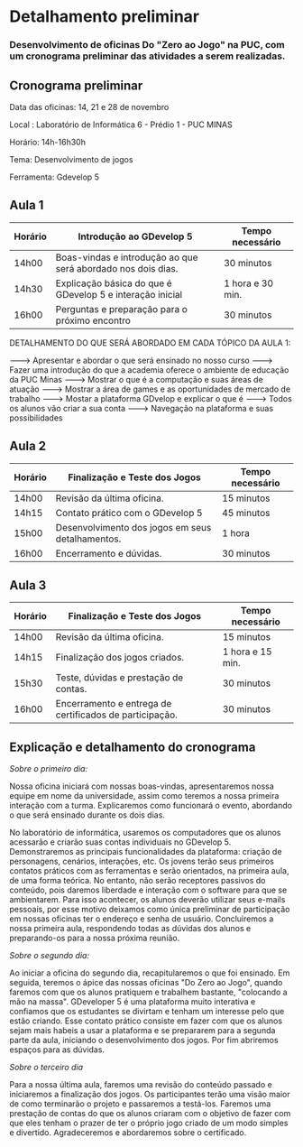# Detalhamento preliminar

### Desenvolvimento de oficinas Do "Zero ao Jogo" na PUC, com um cronograma preliminar das atividades a serem realizadas.

## Cronograma preliminar

Data das oficinas: 14, 21 e 28 de novembro

Local : Laboratório de Informática 6 - Prédio 1 - PUC MINAS

Horário: 14h-16h30h

Tema: Desenvolvimento de jogos

Ferramenta: Gdevelop 5


## Aula 1

|Horário | Introdução ao GDevelop 5  | Tempo necessário |
|------|-----------------------------------------|----|
|14h00| Boas-vindas e introdução ao que será abordado nos dois dias.| 30 minutos | 
|14h30| Explicação básica do que é GDevelop 5 e interação inicial | 1 hora e 30 min. |
|16h00| Perguntas e preparação para o próximo encontro   | 30 minutos |



 DETALHAMENTO DO QUE SERÁ ABORDADO EM CADA TÓPICO DA AULA 1:

 ---> Apresentar e abordar o que será ensinado no nosso curso
 ---> Fazer uma introdução do que a academia oferece o ambiente de educação da PUC Minas
 ---> Mostrar o que é a computação e suas áreas de atuação
 ---> Mostrar a área de games e as oportunidades de mercado de trabalho
 ---> Mostar a plataforma GDvelop e explicar o que é
 ---> Todos os alunos vão criar a sua conta
 ---> Navegação na plataforma e suas possibilidades


## Aula 2

|Horário | Finalização e Teste dos Jogos  | Tempo necessário |
|------|-----------------------------------------|----|
|14h00| Revisão da última oficina. | 15 minutos | 
|14h15| Contato prático com o GDevelop 5 |  45 minutos |
|15h00| Desenvolvimento dos jogos em seus detalhamentos. | 1 hora |
|16h00| Encerramento e dúvidas. | 30 minutos |




## Aula 3

|Horário | Finalização e Teste dos Jogos  | Tempo necessário |
|------|-----------------------------------------|----|
|14h00| Revisão da última oficina. | 15 minutos | 
|14h15| Finalização dos jogos criados. | 1 hora e 15 min. |
|15h30| Teste, dúvidas e prestação de contas. | 30 minutos | 
|16h00| Encerramento e entrega de certificados de participação. | 30 minutos |




## Explicação e detalhamento do cronograma


*Sobre o primeiro dia:*

  Nossa oficina iniciará com nossas boas-vindas, apresentaremos nossa equipe em nome da universidade, assim como teremos a nossa primeira interação com a turma. Explicaremos como funcionará o evento, abordando o que será ensinado durante os dois dias.
  
  No laboratório de informática, usaremos os computadores que os alunos acessarão e criarão suas contas individuais no GDevelop 5. Demonstraremos as principais funcionalidades da plataforma: criação de personagens, cenários, interações, etc. Os jovens terão seus primeiros contatos práticos com as ferramentas e serão orientados, na primeira aula, de uma forma teórica. No entanto, não serão receptores passivos do conteúdo, pois daremos liberdade e interação com o software para que se ambientarem. Para isso acontecer, os alunos deverão utilizar seus e-mails pessoais, por esse motivo deixamos como única preliminar de participação em nossas oficinas ter o endereço e senha de usuário. Concluiremos a nossa primeira aula, respondendo todas as dúvidas dos alunos e preparando-os para a nossa próxima reunião.

  
*Sobre o segundo dia:*
  
  Ao iniciar a oficina do segundo dia, recapitularemos o que foi ensinado. Em seguida, teremos o ápice das nossas oficinas "Do Zero ao Jogo", quando faremos com que os alunos pratiquem e trabalhem bastante, "colocando a mão na massa". GDeveloper 5 é uma plataforma muito interativa e confiamos que os estudantes se divirtam e tenham um interesse pelo que estão criando. Esse contato prático consiste em fazer com que os alunos sejam mais habeis a usar a plataforma e se prepararem para a segunda parte da aula, iniciando o desenvolvimento dos jogos. Por fim abriremos espaços para as dúvidas.


*Sobre o terceiro dia*

Para a nossa última aula, faremos uma revisão do conteúdo passado e iniciaremos a finalização dos jogos. Os participantes terão uma visão maior de como terminarão o projeto e passaremos a testá-los. Faremos uma prestação de contas do que os alunos criaram com o objetivo de fazer com que eles tenham o prazer de ter o próprio jogo criado de um modo simples e divertido. Agradeceremos e abordaremos sobre o certificado.



